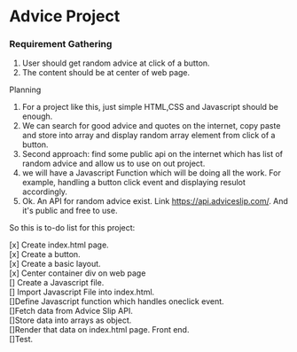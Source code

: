 # Advice Project

### Requirement Gathering 

1. User should get random advice at click of a button. 
2. The content should be at center of web page.


Planning 

1. For a project like this, just simple HTML,CSS and Javascript should be enough. 
2. We can search for good advice and quotes on the internet, copy paste and store into array and display random array element from click of a button. 
3. Second approach: find some public api on the internet which has list of random advice and allow us to use on out project.
4. we will have a Javascript Function which will be doing all the work. For example, handling a button click event and displaying resulot accordingly.
5. Ok. An API for random advice exist. Link https://api.adviceslip.com/. And it's public and free to use. 

So this is to-do list for this project: 

[x] Create index.html page.    
[x] Create a button.   
[x] Create a basic layout.   
[x] Center container div on web page   
[] Create a Javascript file.   
[] Import Javascript File into index.html.   
[]Define Javascript function which handles oneclick event.  
[]Fetch data from Advice Slip API.  
[]Store data into arrays as object.   
[]Render that data on index.html page. Front end.   
[]Test. 







